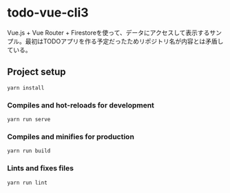 # todo-vue-cli3

Vue.js + Vue Router + Firestoreを使って、データにアクセスして表示するサンプル。最初はTODOアプリを作る予定だったためリポジトリ名が内容とは矛盾している。

## Project setup
```
yarn install
```

### Compiles and hot-reloads for development
```
yarn run serve
```

### Compiles and minifies for production
```
yarn run build
```

### Lints and fixes files
```
yarn run lint
```
